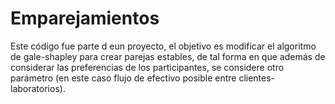 # Emparejamientos
Este código fue parte d eun proyecto, el objetivo es modificar el algoritmo de gale-shapley para crear parejas estables, de tal forma en que además de considerar 
las preferencias de los participantes, se considere otro parámetro (en este caso flujo de efectivo posible entre clientes-laboratorios).
